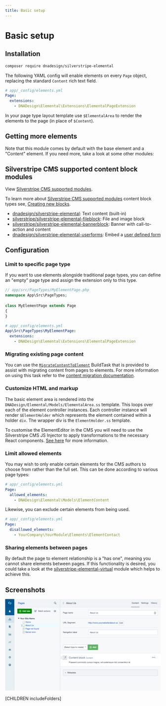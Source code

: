 ```yaml
---
title: Basic setup
---
```


# Basic setup

## Installation

```bash
composer require dnadesign/silverstripe-elemental
```

The following YAML config will enable elements on every `Page` object,
replacing the standard `Content` rich text field.

```yml
# app/_config/elements.yml
Page:
  extensions:
    - DNADesign\Elemental\Extensions\ElementalPageExtension
```

In your page type layout template use `$ElementalArea` to render the elements to the page (in place of `$Content`).

## Getting more elements

Note that this module comes by default with the base element and a "Content" element. If you need more, take
a look at some other modules:

## Silverstripe CMS supported content block modules

View [Silverstripe CMS supported modules](https://docs.silverstripe.org/en/project_governance/supported_modules/).

To learn more about [Silverstripe CMS supported modules](https://docs.silverstripe.org/en/project_governance/supported_modules/) content block types see, [Creating new blocks](https://userhelp.silverstripe.org/en/optional_features/content_blocks/edit_content/).

- [dnadesign/silverstripe-elemental](https://github.com/silverstripe/silverstripe-elemental): Text content (built-in)
- [silverstripe/silverstripe-elemental-fileblock](https://github.com/silverstripe/silverstripe-elemental-fileblock): File and image block
- [silverstripe/silverstripe-elemental-bannerblock](https://github.com/silverstripe/silverstripe-elemental-bannerblock): Banner with call-to-action and content
- [dnadesign/silverstripe-elemental-userforms](https://github.com/dnadesign/silverstripe-elemental-userforms): Embed a [user defined form](https://github.com/silverstripe/silverstripe-userforms)

## Configuration

### Limit to specific page type

If you want to use elements alongside traditional page types,
you can define an "empty" page type and assign the extension only to this type.

```php
// app/src/PageTypes/MyElementPage.php
namespace App\Src\PageTypes;

class MyElementPage extends Page
{
}
```

```yml
# app/_config/elements.yml
App\Src\PageTypes\MyElementPage:
  extensions:
    - DNADesign\Elemental\Extensions\ElementalPageExtension
```

### Migrating existing page content

You can use the [`MigrateContentToElement`](api:DNADesign\Elemental\Tasks\MigrateContentToElement) BuildTask that is provided to assist with migrating content from pages to elements.
For more information on using this task refer to the [content migration documentation](./09_content_migration.md).

### Customize HTML and markup

The basic element area is rendered into the `DNADesign/Elemental/Models/ElementalArea.ss` template. This loops over
each of the element controller instances. Each controller instance will render `$ElementHolder` which represents
the element contained within a holder `div`. The wrapper div is the `ElementHolder.ss` template.

To customise the ElementEditor in the CMS you will need to use the Silverstripe CMS JS Injector to apply transformations
to the necessary React components. [See here](https://docs.silverstripe.org/en/developer_guides/customising_the_admin_interface/how_tos/customise_react_components/)
for more information.

### Limit allowed elements

You may wish to only enable certain elements for the CMS authors to choose from rather than the full set. This can be
done according to various page types:

```yml
# app/_config/elements.yml
Page:
  allowed_elements:
    - DNADesign\Elemental\Models\ElementContent
```

Likewise, you can exclude certain elements from being used.

```yml
# app/_config/elements.yml
Page:
  disallowed_elements:
    - YourCompany\YourModule\Elements\ElementContact
```

### Sharing elements between pages

By default the page to element relationship is a "has one", meaning you cannot share elements between pages. If this
functionality is desired, you could take a look at the [silverstripe-elemental-virtual](https://github.com/silverstripe/silverstripe-elemental-virtual)
module which helps to achieve this.

## Screenshots

![Elemental content block overview](_images/content-block-overview.png)

[CHILDREN includeFolders]
